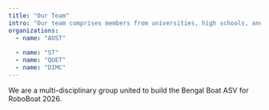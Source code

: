 ```yaml
---
title: "Our Team"
intro: "Our team comprises members from universities, high schools, and schools across Bangladesh."
organizations:
  - name: "AUST"
  
  - name: "ST"
  - name: "QUET"
  - name: "DIMC"
---
```


We are a multi-disciplinary group united to build the Bengal Boat ASV for RoboBoat 2026.
